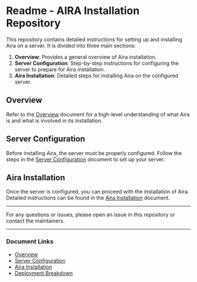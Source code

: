 # Readme - AIRA Installation Repository

This repository contains detailed instructions for setting up and installing Aira on a server. It is divided into three main sections:

1. **Overview**: Provides a general overview of Aira installation.
2. **Server Configuration**: Step-by-step instructions for configuring the server to prepare for Aira installation.
3. **Aira Installation**: Detailed steps for installing Aira on the configured server.

## Overview

Refer to the [Overview](https://github.com/airacommunity/AIRA-Installation/blob/main/1.%20Overview.md) document for a high-level understanding of what Aira is and what is involved in its installation.

## Server Configuration

Before installing Aira, the server must be properly configured. Follow the steps in the [Server Configuration](https://github.com/airacommunity/AIRA-Installation/blob/main/2.%20Server%20Configuration.md) document to set up your server.

## Aira Installation

Once the server is configured, you can proceed with the installation of Aira. Detailed instructions can be found in the [Aira Installation](https://github.com/airacommunity/AIRA-Installation/blob/main/3.%20AIRA%20Installation.md) document.

---

For any questions or issues, please open an issue in this repository or contact the maintainers.

---

### Document Links

- [Overview](https://github.com/airacommunity/AIRA-Installation/blob/main/1.%20Overview.md)
- [Server Configuration](https://github.com/airacommunity/AIRA-Installation/blob/main/2.%20Server%20Configuration.md)
- [Aira Installation](https://github.com/airacommunity/AIRA-Installation/blob/main/3.%20AIRA%20Installation.md)
- [Deployment Breakdown](https://github.com/airacommunity/AIRA-Installation/blob/main/4.%20Deployment%20Breakdown.md)

